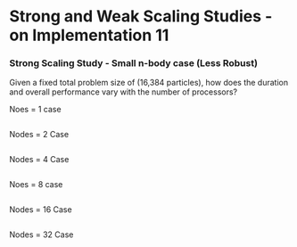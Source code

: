 # Strong and Weak Scaling Studies - on Implementation 11

### Strong Scaling Study - Small n-body case (Less Robust)

Given a fixed total problem size of (16,384 particles), how does the duration and overall performance vary with the number of processors?

Noes = 1 case

```

```

Nodes = 2 Case

```

```

Nodes = 4 Case

```

```

Noes = 8 case

```

```

Nodes = 16 Case

```

```

Nodes = 32 Case

```

```
